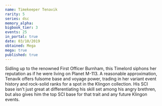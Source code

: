 ```yaml
---
name: Timekeeper Tenavik
rarity: 5
series: dsc
memory_alpha:
bigbook_tier: 3
events: 25
in_portal: true
date: 03/10/2019
obtained: Mega
mega: true
published: true
---
```


Sidling up to the renowned First Officer Burnham, this Timelord siphons her reputation as if he were living on Planet M-113. A reasonable approximation, Tenavik offers fulsome base and voyage power, trading in her variant event history and rock-solid ranks for a spot in the Klingon collection. His SCI base isn't just great at differentiating his skill set among his angry brethren, but also gives him the top SCI base for that trait and any future Klingon events.
